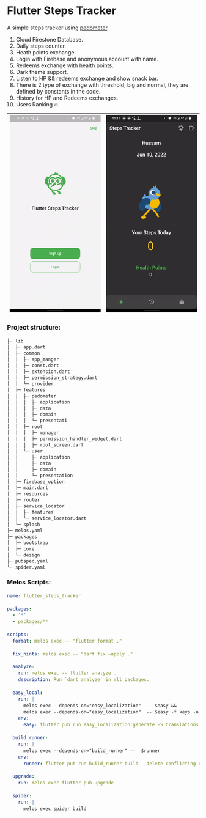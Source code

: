 # Flutter Steps Tracker

A simple steps tracker using [pedometer](https://pub.dev/packages/pedometer).

1. Cloud Firestone Database.
2. Daily steps counter.
3. Heath points exchange.
4.  Login with Firebase and anonymous account with name.
5. Redeems exchange with health points.
6. Dark theme support.
7. Listen to HP && redeems exchange and show snack bar.
8. There is 2 type of exchange with threshold, big and normal, they are defined by constants in the code.
9. History for HP and Redeems exchanges.
10. Users Ranking 🔥.



| ![gif1](gif1.gif) | ![gif2](gif2.gif) |
| -------------------- | --------------------- |
### Project structure:

```
├─ lib
│  ├─ app.dart
│  ├─ common
│  │  ├─ app_manger
│  │  ├─ const.dart
│  │  ├─ extension.dart
│  │  ├─ permission_strategy.dart
│  │  └─ provider
│  ├─ features
│  │  ├─ pedometer
│  │  │  ├─ application
│  │  │  ├─ data
│  │  │  ├─ domain
│  │  │  └─ presentati
│  │  ├─ root
│  │  │  ├─ manager
│  │  │  ├─ permission_handler_widget.dart
│  │  │  ├─ root_screen.dart
│  │  └─ user
│  │     ├─ application
│  │     ├─ data
│  │     ├─ domain
│  │     └─ presentation
│  ├─ firebase_option
│  ├─ main.dart
│  ├─ resources
│  ├─ router
│  ├─ service_locator
│  │  ├─ features
│  │  └─ service_locator.dart
│  └─ splash
├─ melos.yaml
├─ packages
│  ├─ bootstrap
│  ├─ core
│  └─ design
├─ pubspec.yaml
└─ spider.yaml
```

### Melos Scripts:

```yaml
name: flutter_steps_tracker

packages:
  - '*'
  - packages/**

scripts:
  format: melos exec -- "flutter format ."

  fix_hints: melos exec -- "dart fix —apply ."

  analyze:
    run: melos exec -- flutter analyze .
    description: Run `dart analyze` in all packages.

  easy_local:
    run: |
      melos exec --depends-on="easy_localization"  -- $easy &&
      melos exec --depends-on="easy_localization"  -- $easy -f keys -o locale_keys.g.dart
    env:
      easy: flutter pub run easy_localization:generate -S translations

  build_runner:
    run: |
      melos exec --depends-on="build_runner" --  $runner
    env:
      runner: flutter pub run build_runner build --delete-conflicting-outputs

  upgrade:
    run: melos exec flutter pub upgrade

  spider:
    run: |
      melos exec spider build
```
